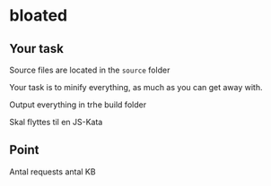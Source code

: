 # bloated
## Your task
Source files are located in the `source` folder

Your task is to minify everything, as much as you can get away with.

Output everything in trhe build folder

Skal flyttes til en JS-Kata

## Point
Antal requests
antal KB